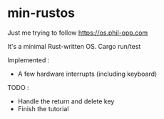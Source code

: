 # min-rustos
Just me trying to follow https://os.phil-opp.com

It's a minimal Rust-written OS. Cargo run/test

Implemented : 
- A few hardware interrupts (including keyboard)

TODO :
- Handle the return and delete key
- Finish the tutorial
